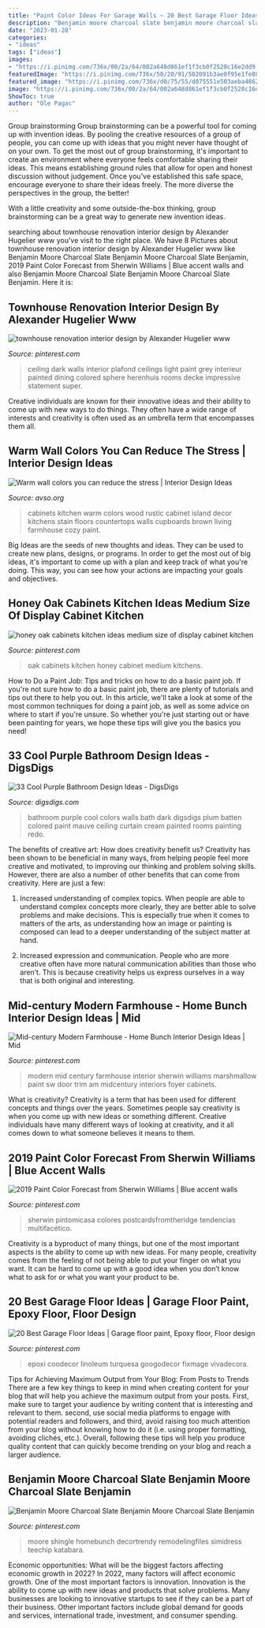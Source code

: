 ```yaml
---
title: "Paint Color Ideas For Garage Walls ~ 20 Best Garage Floor Ideas"
description: "Benjamin moore charcoal slate benjamin moore charcoal slate benjamin"
date: "2023-01-28"
categories:
- "ideas"
tags: ["ideas"]
images:
- "https://i.pinimg.com/736x/00/2a/64/002a648d861ef1f3cb0f2528c16e2dd9.jpg"
featuredImage: "https://i.pinimg.com/736x/50/20/91/502091b3ae0f95e1fe88b0caf0447cfe.jpg"
featured_image: "https://i.pinimg.com/736x/d0/75/55/d075551e503aeba4862923b60f126ba6.jpg"
image: "https://i.pinimg.com/736x/00/2a/64/002a648d861ef1f3cb0f2528c16e2dd9.jpg"
ShowToc: true
author: "Ole Pagac"
---
```



Group brainstorming
Group brainstorming can be a powerful tool for coming up with invention ideas. By pooling the creative resources of a group of people, you can come up with ideas that you might never have thought of on your own.
To get the most out of group brainstorming, it's important to create an environment where everyone feels comfortable sharing their ideas. This means establishing ground rules that allow for open and honest discussion without judgement. Once you've established this safe space, encourage everyone to share their ideas freely. The more diverse the perspectives in the group, the better!

With a little creativity and some outside-the-box thinking, group brainstorming can be a great way to generate new invention ideas.

	

		
searching about townhouse renovation interior design by Alexander Hugelier www you've visit to the right place. We have 8 Pictures about townhouse renovation interior design by Alexander Hugelier www like Benjamin Moore Charcoal Slate Benjamin Moore Charcoal Slate Benjamin, 2019 Paint Color Forecast from Sherwin Williams | Blue accent walls and also Benjamin Moore Charcoal Slate Benjamin Moore Charcoal Slate Benjamin. Here it is:
		
    
## Townhouse Renovation Interior Design By Alexander Hugelier Www

<img loading=lazy src="https://i.pinimg.com/736x/7d/f2/70/7df2703aa5fa52f2137432012d5ee9cb--colored-ceiling-dark-ceiling.jpg" onerror="this.onerror=null;this.src='https://tse2.mm.bing.net/th?id=OIP.zp77IXiqsX2PaelFctJp_QHaLG&amp;pid=15.1';" alt="townhouse renovation interior design by Alexander Hugelier www">

_Source: pinterest.com_

>ceiling dark walls interior plafond ceilings light paint grey interieur painted dining colored sphere herenhuis rooms decke impressive statement super. 

	

Creative individuals are known for their innovative ideas and their ability to come up with new ways to do things. They often have a wide range of interests and creativity is often used as an umbrella term that encompasses them all.

    
## Warm Wall Colors You Can Reduce The Stress | Interior Design Ideas

<img loading=lazy src="http://www.avso.org/wp-content/uploads/2014/11/warm-wall-colors-you-can-reduce-the-stress-1415179071.jpg" onerror="this.onerror=null;this.src='https://tse2.mm.bing.net/th?id=OIP.tt86A4lJB7okXtDici_bGwHaJ6&amp;pid=15.1';" alt="Warm wall colors you can reduce the stress | Interior Design Ideas">

_Source: avso.org_

>cabinets kitchen warm colors wood rustic cabinet island decor kitchens stain floors countertops walls cupboards brown living farmhouse cozy paint. 

	

Big Ideas are the seeds of new thoughts and ideas. They can be used to create new plans, designs, or programs. In order to get the most out of big ideas, it's important to come up with a plan and keep track of what you're doing. This way, you can see how your actions are impacting your goals and objectives.

    
## Honey Oak Cabinets Kitchen Ideas Medium Size Of Display Cabinet Kitchen

<img loading=lazy src="https://i.pinimg.com/736x/d0/75/55/d075551e503aeba4862923b60f126ba6.jpg" onerror="this.onerror=null;this.src='https://tse4.mm.bing.net/th?id=OIP.X6DbxzcakWUDyC1J4HDKfgHaLD&amp;pid=15.1';" alt="honey oak cabinets kitchen ideas medium size of display cabinet kitchen">

_Source: pinterest.com_

>oak cabinets kitchen honey cabinet medium kitchens. 

	

How to Do a Paint Job: Tips and tricks on how to do a basic paint job.
If you're not sure how to do a basic paint job, there are plenty of tutorials and tips out there to help you out. In this article, we'll take a look at some of the most common techniques for doing a paint job, as well as some advice on where to start if you're unsure. So whether you're just starting out or have been painting for years, we hope these tips will give you the basics you need!

    
## 33 Cool Purple Bathroom Design Ideas - DigsDigs

<img loading=lazy src="http://www.digsdigs.com/photos/purple-bathroom-design-ideas-16.jpg" onerror="this.onerror=null;this.src='https://tse3.mm.bing.net/th?id=OIP.7Bj8p2jWkWQBeReI2UdUcAHaLI&amp;pid=15.1';" alt="33 Cool Purple Bathroom Design Ideas - DigsDigs">

_Source: digsdigs.com_

>bathroom purple cool colors walls bath dark digsdigs plum batten colored paint mauve ceiling curtain cream painted rooms painting redo. 

	

The benefits of creative art: How does creativity benefit us?
Creativity has been shown to be beneficial in many ways, from helping people feel more creative and motivated, to improving our thinking and problem solving skills. However, there are also a number of other benefits that can come from creativity. Here are just a few: 
1. Increased understanding of complex topics. When people are able to understand complex concepts more clearly, they are better able to solve problems and make decisions. This is especially true when it comes to matters of the arts, as understanding how an image or painting is composed can lead to a deeper understanding of the subject matter at hand. 

2. Increased expression and communication. People who are more creative often have more natural communication abilities than those who aren’t. This is because creativity helps us express ourselves in a way that is both original and interesting.

    
## Mid-century Modern Farmhouse - Home Bunch Interior Design Ideas | Mid

<img loading=lazy src="https://i.pinimg.com/736x/00/2a/64/002a648d861ef1f3cb0f2528c16e2dd9.jpg" onerror="this.onerror=null;this.src='https://tse4.mm.bing.net/th?id=OIP.n_5F4UPnv4EkeXl0uNNcEgHaLH&amp;pid=15.1';" alt="Mid-century Modern Farmhouse - Home Bunch Interior Design Ideas | Mid">

_Source: pinterest.com_

>modern mid century farmhouse interior sherwin williams marshmallow paint sw door trim am midcentury interiors foyer cabinets. 

	

What is creativity?
Creativity is a term that has been used for different concepts and things over the years. Sometimes people say creativity is when you come up with new ideas or something different. Creative individuals have many different ways of looking at creativity, and it all comes down to what someone believes it means to them.

    
## 2019 Paint Color Forecast From Sherwin Williams | Blue Accent Walls

<img loading=lazy src="https://i.pinimg.com/736x/4a/bf/65/4abf6589f3d0364d3b88b63bea07583f.jpg" onerror="this.onerror=null;this.src='https://tse1.mm.bing.net/th?id=OIP.Io1GRfgzicYTX3enIHJ5ywHaJ3&amp;pid=15.1';" alt="2019 Paint Color Forecast from Sherwin Williams | Blue accent walls">

_Source: pinterest.com_

>sherwin pintomicasa colores postcardsfromtheridge tendencias multifacético. 

	

Creativity is a byproduct of many things, but one of the most important aspects is the ability to come up with new ideas. For many people, creativity comes from the feeling of not being able to put your finger on what you want. It can be hard to come up with a good idea when you don’t know what to ask for or what you want your product to be.

    
## 20 Best Garage Floor Ideas | Garage Floor Paint, Epoxy Floor, Floor Design

<img loading=lazy src="https://i.pinimg.com/736x/cb/b4/74/cbb474b90b702c46f60644f1735cc072.jpg" onerror="this.onerror=null;this.src='https://tse1.mm.bing.net/th?id=OIP.eZV75PFalk2Hed2Gui1O1gHaLH&amp;pid=15.1';" alt="20 Best Garage Floor Ideas | Garage floor paint, Epoxy floor, Floor design">

_Source: pinterest.com_

>epoxi coodecor linoleum turquesa googodecor fixmage vivadecora. 

	

Tips for Achieving Maximum Output from Your Blog: From Posts to Trends
There are a few key things to keep in mind when creating content for your blog that will help you achieve the maximum output from your posts. First, make sure to target your audience by writing content that is interesting and relevant to them. second, use social media platforms to engage with potential readers and followers, and third, avoid raising too much attention from your blog without knowing how to do it (i.e. using proper formatting, avoiding clichés, etc.). Overall, following these tips will help you produce quality content that can quickly become trending on your blog and reach a larger audience.

    
## Benjamin Moore Charcoal Slate Benjamin Moore Charcoal Slate Benjamin

<img loading=lazy src="https://i.pinimg.com/736x/50/20/91/502091b3ae0f95e1fe88b0caf0447cfe.jpg" onerror="this.onerror=null;this.src='https://tse4.mm.bing.net/th?id=OIP.v7FO1xfnmwMNpwYgvpTpqgHaLH&amp;pid=15.1';" alt="Benjamin Moore Charcoal Slate Benjamin Moore Charcoal Slate Benjamin">

_Source: pinterest.com_

>moore shingle homebunch decortrendy remodelingfiles simidress teechip katabara. 

	

Economic opportunities: What will be the biggest factors affecting economic growth in 2022?
In 2022, many factors will affect economic growth. One of the most important factors is innovation. Innovation is the ability to come up with new ideas and products that solve problems. Many businesses are looking to innovative startups to see if they can be a part of their business. Other important factors include global demand for goods and services, international trade, investment, and consumer spending.


